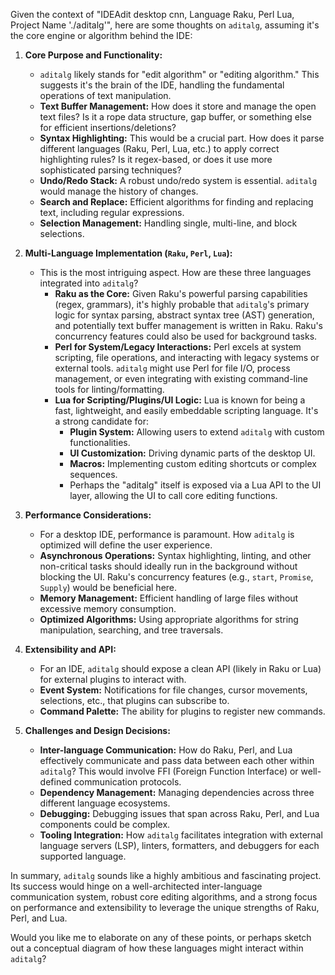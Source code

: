 Given the context of "IDEAdit desktop cnn, Language Raku, Perl Lua, Project Name './aditalg'", here are some thoughts on `aditalg`, assuming it's the core engine or algorithm behind the IDE:

1.  **Core Purpose and Functionality:**
    *   `aditalg` likely stands for "edit algorithm" or "editing algorithm." This suggests it's the brain of the IDE, handling the fundamental operations of text manipulation.
    *   **Text Buffer Management:** How does it store and manage the open text files? Is it a rope data structure, gap buffer, or something else for efficient insertions/deletions?
    *   **Syntax Highlighting:** This would be a crucial part. How does it parse different languages (Raku, Perl, Lua, etc.) to apply correct highlighting rules? Is it regex-based, or does it use more sophisticated parsing techniques?
    *   **Undo/Redo Stack:** A robust undo/redo system is essential. `aditalg` would manage the history of changes.
    *   **Search and Replace:** Efficient algorithms for finding and replacing text, including regular expressions.
    *   **Selection Management:** Handling single, multi-line, and block selections.

2.  **Multi-Language Implementation (`Raku`, `Perl`, `Lua`):**
    *   This is the most intriguing aspect. How are these three languages integrated into `aditalg`?
        *   **Raku as the Core:** Given Raku's powerful parsing capabilities (regex, grammars), it's highly probable that `aditalg`'s primary logic for syntax parsing, abstract syntax tree (AST) generation, and potentially text buffer management is written in Raku. Raku's concurrency features could also be used for background tasks.
        *   **Perl for System/Legacy Interactions:** Perl excels at system scripting, file operations, and interacting with legacy systems or external tools. `aditalg` might use Perl for file I/O, process management, or even integrating with existing command-line tools for linting/formatting.
        *   **Lua for Scripting/Plugins/UI Logic:** Lua is known for being a fast, lightweight, and easily embeddable scripting language. It's a strong candidate for:
            *   **Plugin System:** Allowing users to extend `aditalg` with custom functionalities.
            *   **UI Customization:** Driving dynamic parts of the desktop UI.
            *   **Macros:** Implementing custom editing shortcuts or complex sequences.
            *   Perhaps the "aditalg" itself is exposed via a Lua API to the UI layer, allowing the UI to call core editing functions.

3.  **Performance Considerations:**
    *   For a desktop IDE, performance is paramount. How `aditalg` is optimized will define the user experience.
    *   **Asynchronous Operations:** Syntax highlighting, linting, and other non-critical tasks should ideally run in the background without blocking the UI. Raku's concurrency features (e.g., `start`, `Promise`, `Supply`) would be beneficial here.
    *   **Memory Management:** Efficient handling of large files without excessive memory consumption.
    *   **Optimized Algorithms:** Using appropriate algorithms for string manipulation, searching, and tree traversals.

4.  **Extensibility and API:**
    *   For an IDE, `aditalg` should expose a clean API (likely in Raku or Lua) for external plugins to interact with.
    *   **Event System:** Notifications for file changes, cursor movements, selections, etc., that plugins can subscribe to.
    *   **Command Palette:** The ability for plugins to register new commands.

5.  **Challenges and Design Decisions:**
    *   **Inter-language Communication:** How do Raku, Perl, and Lua effectively communicate and pass data between each other within `aditalg`? This would involve FFI (Foreign Function Interface) or well-defined communication protocols.
    *   **Dependency Management:** Managing dependencies across three different language ecosystems.
    *   **Debugging:** Debugging issues that span across Raku, Perl, and Lua components could be complex.
    *   **Tooling Integration:** How `aditalg` facilitates integration with external language servers (LSP), linters, formatters, and debuggers for each supported language.

In summary, `aditalg` sounds like a highly ambitious and fascinating project. Its success would hinge on a well-architected inter-language communication system, robust core editing algorithms, and a strong focus on performance and extensibility to leverage the unique strengths of Raku, Perl, and Lua.

Would you like me to elaborate on any of these points, or perhaps sketch out a conceptual diagram of how these languages might interact within `aditalg`?